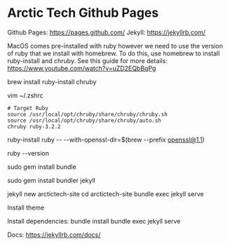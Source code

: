 # Arctic Tech Github Pages
Github Pages: https://pages.github.com/
Jekyll: https://jekyllrb.com/

MacOS comes pre-installed with ruby however we need to use the version of ruby that we install with homebrew. To do this, use homebrew to install ruby-install and chruby. See this guide for more details: https://www.youtube.com/watch?v=uZD2EQbBqPg

brew install ruby-install chruby

vim ~/.zshrc

```
# Target Ruby
source /usr/local/opt/chruby/share/chruby/chruby.sh
source /usr/local/opt/chruby/share/chruby/auto.sh
chruby ruby-3.2.2
```

ruby-install ruby -- --with-openssl-dir=$(brew --prefix openssl@1.1)

ruby --version

sudo gem install bundle

sudo gem install bundler jekyll

jekyll new arctictech-site
cd arctictech-site
bundle exec jekyll serve


Install theme

Install dependencies:
bundle install
bundle exec jekyll serve

Docs: https://jekyllrb.com/docs/




